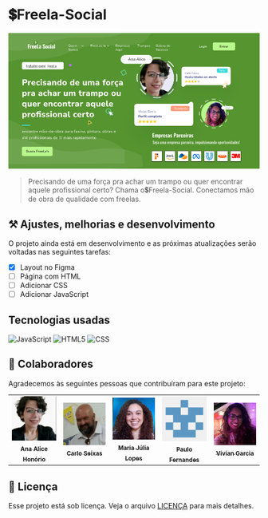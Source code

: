 # 💲Freela-Social

<img src="./images/freela.png" alt="Exemplo imagem do Freela">

> Precisando de uma força pra achar um trampo ou quer encontrar aquele profissional certo? Chama o💲Freela-Social. Conectamos mão de obra de qualidade com freelas.

## ⚒️ Ajustes, melhorias e desenvolvimento

O projeto ainda está em desenvolvimento e as próximas atualizações serão voltadas nas seguintes tarefas:

- [x] Layout no Figma
- [ ] Página com HTML
- [ ] Adicionar CSS
- [ ] Adicionar JavaScript

## Tecnologias usadas

  ![JavaScript](https://img.shields.io/badge/-JavaScript-35495E??style=flat&logo=Javascript)
  ![HTML5](https://img.shields.io/badge/-HTML5-35495E??style=flat&logo=HTML5)
  ![CSS](https://img.shields.io/badge/-CSS3-35495E??style=flat&logo=CSS3&logoColor=1572B6)

## 🤝 Colaboradores

Agradecemos às seguintes pessoas que contribuíram para este projeto:

<table align="center">
  <tr>
    <td align="center">
      <a href="#">
        <img src="./images/Alice.jpeg" width="100px;" alt="Foto da Ana Alice"/><br>
        <sub>
          <b>Ana Alice Honório</b>
        </sub>
      </a>
    </td>
    <td align="center">
      <a href="https://github.com/carloseixas">
        <img src="./images/Carlo.jpeg" width="100px;" alt="Foto do Carlo Seixas"/><br>
        <sub>
          <b>Carlo Seixas</b>
        </sub>
      </a>
    </td>
    <td align="center">
      <a href="https://github.com/Fonsekmj">
        <img src="./images/MariaJu.jpeg" width="100px;" alt="Foto da Maria Júlia"/><br>
        <sub>
          <b>Maria Júlia Lopes</b>
        </sub>
      </a>
    </td>
        <td align="center">
      <a href="https://github.com/pcfernandes321">
        <img src="./images/Paulo.png" width="100px;" alt="Foto do Paulo Fernandes"/><br>
        <sub>
          <b>Paulo Fernandes</b>
        </sub>
      </a>
    </td>
        <td align="center">
      <a href="https://github.com/Garcia-Vivi">
        <img src="./images/Vivian.jpeg" width="100px;" alt="Foto da Vivian Garcia"/><br>
        <sub>
          <b>Vivian Garcia</b>
        </sub>
      </a>
    </td>
  </tr>
</table>

## 📝 Licença

Esse projeto está sob licença. Veja o arquivo [LICENÇA](LICENSE.md) para mais detalhes.
